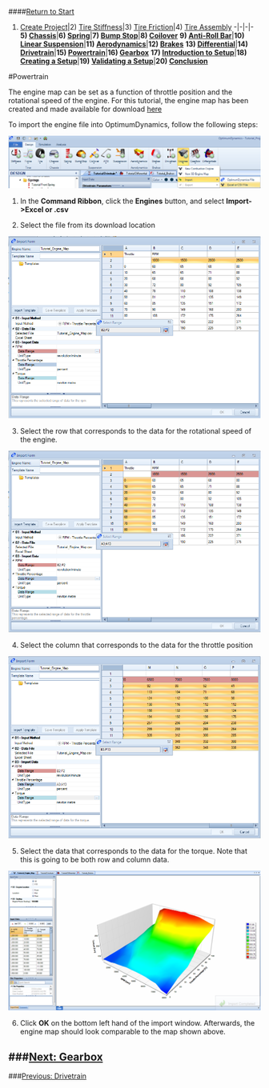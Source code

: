 ####[Return to Start](1_Tutorial_1.md)

1) [Create Project](2_Create_Project.md)|2) [Tire Stiffness](3_Tire_Stiffness.md)|3) [Tire Friction](4_Tire_Friction.md)|4) [Tire Assembly](5_TireAssy.md)
-|-|-|-
__5) [Chassis](6_Chassis.md)__|__6) [Spring](7_Spring.md)__|__7) [Bump Stop](8_BumpStop.md)__|__8) [Coilover](9_Coilover.md)__
__9) [Anti-Roll Bar](10_ARB.md)__|__10) [Linear Suspension](11_LinearSus.md)__|__11) [Aerodynamics](12_Aero.md)__|__12) [Brakes](13_Brakes.md)__
__13) [Differential](14_Diff.md)__|__14) [Drivetrain](15_DT.md)__|__15) [Powertrain](16_Powertrain.md)__|__16) [Gearbox](17_Gearbox.md)__
__17) [Introduction to Setup](18_Setupintro.md)__|__18) [Creating a Setup](19_Setup.md)__|__19) [Validating a Setup](20_ValidateSetup.md)__|__20) [Conclusion](21_Conclusion.md)__

#Powertrain

The engine map can be set as a function of throttle position and the rotational speed of the engine.  For this tutorial, the engine map has been created and made available for download [here](../Tutorial_Engine_Map.csv)

To import the engine file into OptimumDynamics, follow the following steps:

![New Engine](../img/new_engine.png)

1) In the __Command Ribbon__, click the __Engines__ button, and select __Import->Excel or .csv__

2) Select the file from its download location

![RPM Data](../img/rpm_data.png)

3) Select the row that corresponds to the data for the rotational speed of the engine.

![Throttle Data](../img/throttle_pos.png)

4) Select the column that corresponds to the data for the throttle position

![Torque Data](../img/torque_data.png)

5) Select the data that corresponds to the data for the torque.  Note that this is going to be both row and column data.

![Engine Map](../img/engine_map.png)

6) Click __OK__ on the bottom left hand of the import window.  Afterwards, the engine map should look comparable to the map shown above.

###[Next: Gearbox](17_Gearbox.md)
--------------------------------------------------------
###[Previous: Drivetrain](15_DT.md)